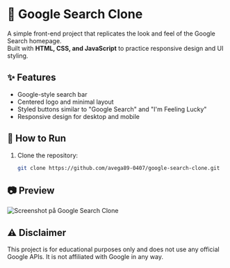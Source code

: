 # 🔎 Google Search Clone

A simple front-end project that replicates the look and feel of the Google Search homepage.  
Built with **HTML, CSS, and JavaScript** to practice responsive design and UI styling.  

## ✨ Features
- Google-style search bar  
- Centered logo and minimal layout  
- Styled buttons similar to "Google Search" and "I'm Feeling Lucky"  
- Responsive design for desktop and mobile  

## 🚀 How to Run
1. Clone the repository:
   ```bash
   git clone https://github.com/avega89-0407/google-search-clone.git

## 📷 Preview
![Screenshot på Google Search Clone](file:///C:/Users/andre/Desktop/Webbutveckling/CSS/Google/screenshot.png)

## ⚠️ Disclaimer

This project is for educational purposes only and does not use any official Google APIs.
It is not affiliated with Google in any way.
